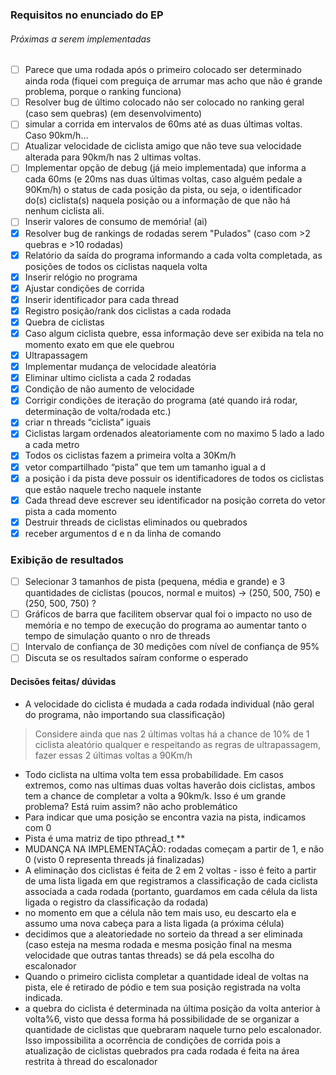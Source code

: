 ### Requisitos no enunciado do EP

###### Próximas a serem implementadas

- [ ] Parece que uma rodada após o primeiro colocado ser determinado ainda roda (fiquei com preguiça de arrumar mas acho que não é grande problema, porque o ranking funciona)
- [ ] Resolver bug de último colocado não ser colocado no ranking geral (caso sem quebras) (em desenvolvimento)
- [ ] simular a corrida em intervalos de 60ms até as duas últimas voltas. Caso 90km/h...
- [ ] Atualizar velocidade de ciclista amigo que não teve sua velocidade alterada para 90km/h nas 2 ultimas voltas.
- [ ] Implementar opção de debug (já meio implementada) que informa a cada 60ms (e 20ms nas duas últimas voltas, caso alguém pedale a 90Km/h) o status de cada posição da pista, ou seja, o identificador do(s) ciclista(s) naquela posição ou a informação de que não há nenhum ciclista ali.
- [ ] Inserir valores de consumo de memória! (ai)
- [x] Resolver bug de rankings de rodadas serem "Pulados" (caso com >2 quebras e >10 rodadas)
- [x] Relatório da saída do programa informando a cada volta completada, as posições de todos os ciclistas naquela volta
- [x] Inserir relógio no programa
- [x] Ajustar condições de corrida
- [x] Inserir identificador para cada thread
- [x] Registro posição/rank dos ciclistas a cada rodada
- [x] Quebra de ciclistas
- [x] Caso algum ciclista quebre, essa informação deve ser exibida na tela no momento exato em que ele quebrou
- [x] Ultrapassagem
- [x] Implementar mudança de velocidade aleatória
- [x] Eliminar ultimo ciclista a cada 2 rodadas
- [x] Condição de não aumento de velocidade
- [x] Corrigir condições de iteração do programa (até quando irá rodar, determinação de volta/rodada etc.)
- [x] criar n threads “ciclista” iguais
- [x] Ciclistas largam ordenados aleatoriamente com no maximo 5 lado a lado a cada metro
- [x] Todos os ciclistas fazem a primeira volta a 30Km/h
- [x] vetor compartilhado “pista” que tem um tamanho igual a d
- [x] a posição i da pista deve possuir os identificadores de todos os ciclistas que estão naquele trecho naquele instante
- [x] Cada thread deve escrever seu identificador na posição correta do vetor pista a cada momento
- [x] Destruir threads de ciclistas eliminados ou quebrados
- [x] receber argumentos d e n da linha de comando

### Exibição de resultados

- [ ] Selecionar 3 tamanhos de pista (pequena, média e grande) e 3 quantidades de ciclistas (poucos, normal e muitos) -> (250, 500, 750) e (250, 500, 750) ?
- [ ] Gráficos de barra que facilitem observar qual foi o impacto no uso de memória e no tempo de execução do programa ao aumentar tanto o tempo de simulação quanto o nro de threads
- [ ] Intervalo de confiança de 30 medições com nı́vel de confiança de 95%
- [ ] Discuta se os resultados saı́ram conforme o esperado

#### Decisões feitas/ dúvidas

- A velocidade do ciclista é mudada a cada rodada individual (não geral do programa, não importando sua classificação)

> Considere ainda que nas 2 últimas voltas há a chance de 10% de 1 ciclista aleatório qualquer e respeitando as regras de ultrapassagem, fazer essas 2 últimas voltas a 90Km/h

- Todo ciclista na ultima volta tem essa probabilidade. Em casos extremos, como nas ultimas duas voltas haverão dois ciclistas, ambos tem a chance de completar a volta a 90km/k. Isso é um grande problema? Está ruim assim? não acho problemático
- Para indicar que uma posição se encontra vazia na pista, indicamos com 0
- Pista é uma matriz de tipo pthread_t **
- MUDANÇA NA IMPLEMENTAÇÃO: rodadas começam a partir de 1, e não 0 (visto 0 representa threads já finalizadas)
- A eliminação dos ciclistas é feita de 2 em 2 voltas - isso é feito a partir de uma lista ligada em que registramos a classificação de cada ciclista associada a cada rodada (portanto, guardamos em cada célula da lista ligada o registro da classificação da rodada)
- no momento em que a célula não tem mais uso, eu descarto ela e assumo uma nova cabeça para a lista ligada (a próxima célula)
-  decidimos que a aleatoriedade no sorteio da thread a ser eliminada (caso esteja na mesma rodada e mesma posição final na mesma velocidade que outras tantas threads) se dá pela escolha do escalonador
-  Quando o primeiro ciclista completar a quantidade ideal de voltas na pista, ele é retirado de pódio e tem sua posição registrada na volta indicada.
- a quebra do ciclista é determinada na última posição da volta anterior à volta%6, visto que dessa forma há possibilidade de se organizar a quantidade de ciclistas que quebraram naquele turno pelo escalonador. Isso impossibilita a ocorrência de condições de corrida pois a atualização de ciclistas quebrados pra cada rodada é feita na área restrita à thread do escalonador